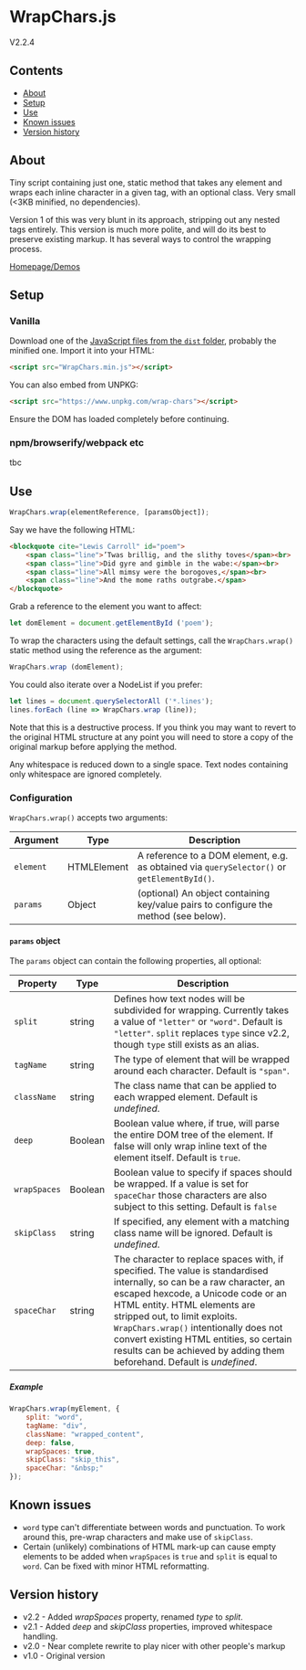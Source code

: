 
# WrapChars.js

V2.2.4

## Contents

- [About](#about)
- [Setup](#setup)
- [Use](#use)
- [Known issues](#known-issues)
- [Version history](#version-history)

## About

Tiny script containing just one, static method that takes any element and wraps each inline character in a given tag, with an optional class. Very small (<3KB minified, no dependencies).

Version 1 of this was very blunt in its approach, stripping out any nested tags entirely. This version is much more polite, and will do its best to preserve existing markup. It has several ways to control the wrapping process.

[Homepage/Demos](http://lab.adasha.com/components/wrap-chars/index.html)

## Setup

### Vanilla

Download one of the [JavaScript files from the `dist` folder](https://github.com/Adasha/wrap-chars/tree/master/dist), probably the minified one.
Import it into your HTML:

```HTML
<script src="WrapChars.min.js"></script>
```

You can also embed from UNPKG:

```HTML
<script src="https://www.unpkg.com/wrap-chars"></script>
```

Ensure the DOM has loaded completely before continuing.

### npm/browserify/webpack etc

tbc

## Use

```javascript
WrapChars.wrap(elementReference, [paramsObject]);
```

Say we have the following HTML:

```HTML
<blockquote cite="Lewis Carroll" id="poem">
    <span class="line">’Twas brillig, and the slithy toves</span><br>
    <span class="line">Did gyre and gimble in the wabe:</span><br>
    <span class="line">All mimsy were the borogoves,</span><br>
    <span class="line">And the mome raths outgrabe.</span>
</blockquote>
```

Grab a reference to the element you want to affect:

```javascript
let domElement = document.getElementById ('poem');
```

To wrap the characters using the default settings, call the `WrapChars.wrap()` static method using the reference as the argument:

```javascript
WrapChars.wrap (domElement);
```

You could also iterate over a NodeList if you prefer:

```javascript
let lines = document.querySelectorAll ('*.lines');
lines.forEach (line => WrapChars.wrap (line));
```

Note that this is a destructive process. If you think you may want to revert to the original HTML structure at any point you will need to store a copy of the original markup before applying the method.

Any whitespace is reduced down to a single space. Text nodes containing only whitespace are ignored completely.

### Configuration

`WrapChars.wrap()` accepts two arguments:

| Argument | Type | Description |
| --- | --- | --- |
| `element` | HTMLElement | A reference to a DOM element, e.g. as obtained via `querySelector()` or `getElementById()`. |
| `params` | Object | (optional) An object containing key/value pairs to configure the method (see below). |

#### `params` object

The `params` object can contain the following properties, all optional:

| Property | Type | Description |
| --- | --- | --- |
| `split` | string | Defines how text nodes will be subdivided for wrapping. Currently takes a value of `"letter"` or `"word"`. Default is `"letter"`. `split` replaces `type` since v2.2, though `type` still exists as an alias. |
| `tagName` | string | The type of element that will be wrapped around each character. Default is `"span"`. |
| `className` | string | The class name that can be applied to each wrapped element. Default is *undefined*. |
| `deep` | Boolean | Boolean value where, if true, will parse the entire DOM tree of the element. If false will only wrap inline text of the element itself. Default is `true`. |
| `wrapSpaces` | Boolean | Boolean value to specify if spaces should be wrapped. If a value is set for `spaceChar` those characters are also subject to this setting. Default is `false` |
| `skipClass` | string | If specified, any element with a matching class name will be ignored. Default is *undefined*. |
| `spaceChar` | string | The character to replace spaces with, if specified. The value is standardised internally, so can be a raw character, an escaped hexcode, a Unicode code or an HTML entity. HTML elements are stripped out, to limit exploits. `WrapChars.wrap()` intentionally does not convert existing HTML entities, so certain results can be achieved by adding them beforehand. Default is *undefined*. |

##### Example

```javascript
WrapChars.wrap(myElement, {
    split: "word",
    tagName: "div",
    className: "wrapped_content",
    deep: false,
    wrapSpaces: true,
    skipClass: "skip_this",
    spaceChar: "&nbsp;"
});
```

## Known issues

- `word` type can't differentiate between words and punctuation. To work around this, pre-wrap characters and make use of `skipClass`.
- Certain (unlikely) combinations of HTML mark-up can cause empty elements to be added when `wrapSpaces` is `true` and `split` is equal to `word`. Can be fixed with minor HTML reformatting.

## Version history

- v2.2 - Added *wrapSpaces* property, renamed *type* to *split*.
- v2.1 - Added *deep* and *skipClass* properties, improved whitespace handling.
- v2.0 - Near complete rewrite to play nicer with other people's markup
- v1.0 - Original version
